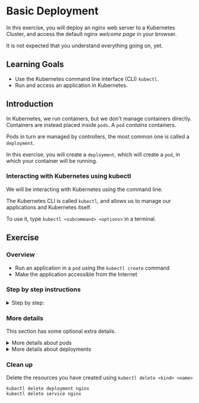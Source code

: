# Basic Deployment

In this exercise, you will deploy an nginx web server to a Kubernetes Cluster, and access the default nginx _welcome page_ in your browser.

It is not expected that you understand everything going on, yet.

## Learning Goals

- Use the Kubernetes command line interface (CLI) `kubectl`.
- Run and access an application in Kubernetes.

## Introduction

In Kubernetes, we run containers, but we don't manage containers directly. Containers are instead placed inside `pods`.
A `pod` _contains_ containers.

Pods in turn are managed by controllers, the most common one is called a `deployment`.

In this exercise, you will create a `deployment`, which will create a `pod`, in which your container will be running.

### Interacting with Kubernetes using kubectl

We will be interacting with Kubernetes using the command line.

The Kubernetes CLI is called `kubectl`, and allows us to manage our applications and Kubernetes itself.

To use it, type `kubectl <subcommand> <options>` in a terminal.

## Exercise

### Overview

- Run an application in a `pod` using the `kubectl create` command
- Make the application accessible from the Internet

### Step by step instructions

<details>
<summary>
Step by step:
</summary>

## Run application using kubectl create command

We will use the [nginx](https://nginx.org/en/) webserver as an example of an application you might want to run in Kubernetes.

Here is the command to do it:

```
kubectl create deployment nginx --image=nginx:latest
```

Expected output:

```
deployment.apps/nginx created
```

We can ask Kubernetes about what resources it has, such as our `pod`.

We do this using the `kubectl get <kind>` command, in this case the `<kind>` will be `pod(s)`.

Verify that your pod was created and is running using kubectl:

```
kubectl get pods
```

Expected output:

```
NAME                     READY   STATUS    RESTARTS   AGE
nginx-6d666844f6-tjvk5   1/1     Running   0          15s
```

Awesome! Nginx is running.

## Make the application accessible from the internet

We are getting a little ahead of our exercises here, but to illustrate that we actually have
a functioning webserver running in our pod, let's try exposing it to the internet and access it from a browser!

First use the following command to create a `service` for your `deployment`:

> :bulb: A `service` is a networking abstraction that enables a lot of the neat networking features of Kubernetes.
> We will cover `services` in detail in a later exercise, so just go with it for now :-)

```
kubectl expose deployment nginx --port 80 --type NodePort
```

Expected output:

```
service/nginx exposed
```

Get the `service` called `nginx` and note down the NodePort, by finding the `PORT(S)` column and noting the number on the right side of the colon `:`

```
kubectl get service nginx
```

Expected output:

```
NAME        TYPE       CLUSTER-IP      EXTERNAL-IP   PORT(S)        AGE
nginx       NodePort   10.96.223.218   <none>        80:32458/TCP   12s
```

In this example, Kubernetes has chosen port `32458`, you will most likely get a different number.

Finally, look up the IP address of a node in the cluster with:

```
kubectl get nodes -o wide
```

> :bulb: The `-o wide` flag makes the output more verbose, i.e. to include the IPs

Expected output:

```
NAME    STATUS   . . . INTERNAL-IP  EXTERNAL-IP     . . .
node1   Ready    . . . 10.123.0.8   35.240.20.246   . . .
node2   Ready    . . . 10.123.0.7   35.205.245.42   . . .
```

In the example your external IPs are either `35.240.20.246` or `35.205.245.42`.

Since your `service` is of type `NodePort` it will be exposed on _all_ of the nodes. The service will be exposed on the port with the number you noted down above.

Choose one of the `EXTERNAL-IP`'s, and point your web browser to the address: `<EXTERNAL-IP>:<PORT>`.

In this example, the address could be `35.240.20.246:32458`, or `35.205.245.42:32458`.

You should see the default nginx webpage in your browser.

</details>

### More details

This section has some optional extra details.

<details>
<summary>More details about pods</summary>

A `pod` (_not container_) is the smallest building-block/worker-unit in Kubernetes,
it has a specification of one or more containers and exists for the duration of the containers;
if all the containers stop or terminate, the Pod is stopped.

</details>

<details>
<summary>More details about deployments</summary>

Usually a `pod` will be part of a `deployment`; a more controlled or _robust_ way of running `pod`s.
A deployment can be configured to automatically delete stopped or exited Pods and start new ones,
as well as run a number of identical Pods e.g. to provide high-availability.

</details>

### Clean up

Delete the resources you have created using `kubectl delete <kind> <name>`

```
kubectl delete deployment nginx
kubectl delete service nginx
```
